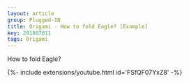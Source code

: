 ```yaml
---
layout: article
group: Plugged-IN
title: Origami - How to fold Eagle? [Example]
key: 201807011
tags: Origami
---
```


How to fold Eagle?

<div>{%- include extensions/youtube.html id='FSfQF07YxZ8' -%}</div>
